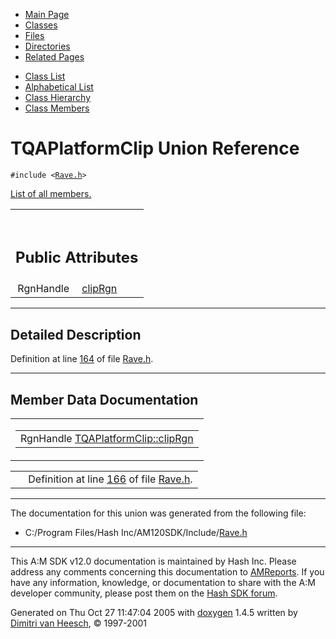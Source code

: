 <div class="tabs">

- [Main Page](index.md)
- <span id="current">[Classes](annotated.md)</span>
- [Files](files.md)
- [Directories](dirs.md)
- [Related Pages](pages.md)

</div>

<div class="tabs">

- [Class List](annotated.md)
- [Alphabetical List](classes.md)
- [Class Hierarchy](hierarchy.md)
- [Class Members](functions.md)

</div>

# TQAPlatformClip Union Reference

`#include <`<a href="Rave_8h-source.md" class="el"><code>Rave.h</code></a>`>`

[List of all members.](unionTQAPlatformClip-members.md)

<table data-border="0" data-cellpadding="0" data-cellspacing="0">
<colgroup>
<col style="width: 50%" />
<col style="width: 50%" />
</colgroup>
<tbody>
<tr>
<td></td>
<td></td>
</tr>
<tr>
<td colspan="2"><br />
&#10;<h2 id="public-attributes">Public Attributes</h2></td>
</tr>
<tr>
<td class="memItemLeft" style="text-align: right;" data-nowrap="" data-valign="top">RgnHandle </td>
<td class="memItemRight" data-valign="bottom"><a href="unionTQAPlatformClip.md#6327e1bdc9db08fcf706c49ca9f6e2eb" class="el">clipRgn</a></td>
</tr>
</tbody>
</table>

------------------------------------------------------------------------

<span id="_details"></span>

## Detailed Description

Definition at line <a href="Rave_8h-source.md#l00164" class="el">164</a> of file <a href="Rave_8h-source.md" class="el">Rave.h</a>.

------------------------------------------------------------------------

## Member Data Documentation

<span id="6327e1bdc9db08fcf706c49ca9f6e2eb" class="anchor"></span>

<table class="mdTable" data-cellpadding="2" data-cellspacing="0">
<colgroup>
<col style="width: 100%" />
</colgroup>
<tbody>
<tr>
<td class="mdRow"><table data-cellpadding="0" data-cellspacing="0" data-border="0">
<tbody>
<tr>
<td class="md" data-nowrap="" data-valign="top">RgnHandle <a href="unionTQAPlatformClip.md#6327e1bdc9db08fcf706c49ca9f6e2eb" class="el">TQAPlatformClip::clipRgn</a></td>
</tr>
</tbody>
</table></td>
</tr>
</tbody>
</table>

|  |  |
|----|----|
|   | Definition at line <a href="Rave_8h-source.md#l00166" class="el">166</a> of file <a href="Rave_8h-source.md" class="el">Rave.h</a>. |

------------------------------------------------------------------------

The documentation for this union was generated from the following file:

- C:/Program Files/Hash Inc/AM120SDK/Include/<a href="Rave_8h-source.md" class="el">Rave.h</a>

------------------------------------------------------------------------

<span class="small">This A:M SDK v12.0 documentation is maintained by Hash Inc. Please address any comments concerning this documentation to [AMReports](http://www.hash.com/reports). If you have any information, knowledge, or documentation to share with the A:M developer community, please post them on the [Hash SDK forum](http://www.hash.com/forums/index.php?showforum=11).</span>

Generated on Thu Oct 27 11:47:04 2005 with [<span class="image placeholder" original-image-src="doxygen.png" original-image-title="" height="45" width="100" align="middle" border="0">doxygen</span>](http://www.doxygen.org/index.html) 1.4.5 written by [Dimitri van Heesch](mailto:dimitri@stack.nl), © 1997-2001
